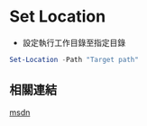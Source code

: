 # Set Location

- 設定執行工作目錄至指定目錄
````powershell
Set-Location -Path "Target path"
````

## 相關連結
[msdn](https://docs.microsoft.com/en-us/powershell/module/microsoft.powershell.management/set-location?view=powershell-7.1)